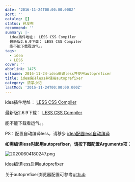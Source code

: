 ```yaml
---
date: '2016-11-24T00:00:00.000Z'
sort: ''
catalog: []
status: 已发布
recommend: ''
summary: |-
  idea插件地址： LESS CSS Compiler
  最新版2.6.9下载： LESS CSS Compiler
  能不能下载看运气。。
tags:
  - idea
  - LESS
cover: ''
abbrlink: 1475
urlname: 2016-11-24-idea编译less并使用autoprefixer
title: idea编译less并使用autoprefixer
category: 清学小记
lastMod: '2016-11-24T00:00:00.000Z'
---
```


idea插件地址： [LESS CSS Compiler](https://plugins.jetbrains.com/plugin?pr=&pluginId=7059)


最新版2.6.9下载： [LESS CSS Compiler](https://plugins.jetbrains.com/plugin/download?pr=&updateId=14973)


能不能下载看运气。。


PS：配置自动编译less，请移步 [idea配置less自动编译](http://www.bmqy.net/55120.html)


**如需编译less时起用autoprefixer，请按下图配置Arguments项：**


![20200604180247.png](http://image.bmqy.net/upload/20200604180247.png)


idea编译less启用autoprefixer


关于autoprefixer浏览器配置可参考[github](https://github.com/browserslist/browserslist#full-list)

